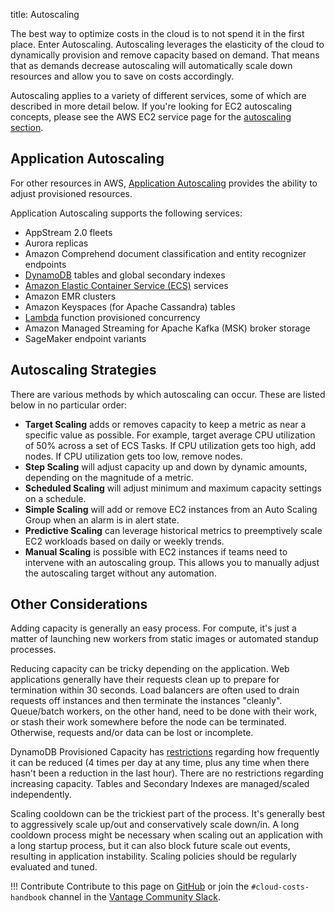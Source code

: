 title: Autoscaling 

The best way to optimize costs in the cloud is to not spend it in the first place. Enter Autoscaling. Autoscaling leverages the elasticity of the cloud to dynamically provision and remove capacity based on demand. That means that as demands decrease autoscaling will automatically scale down resources and allow you to save on costs accordingly. 

Autoscaling applies to a variety of different services, some of which are described in more detail below. If you're looking for EC2 autoscaling concepts, please see the AWS EC2 service page for the [autoscaling section](/aws/services/ec2-pricing/#autoscaling).


## Application Autoscaling

For other resources in AWS, [Application Autoscaling](https://docs.aws.amazon.com/autoscaling/application/userguide/what-is-application-auto-scaling.html) provides the ability to adjust provisioned resources.

Application Autoscaling supports the following services:

* AppStream 2.0 fleets
* Aurora replicas
* Amazon Comprehend document classification and entity recognizer endpoints
* [DynamoDB](/aws/services/dynamodb-pricing/) tables and global secondary indexes
* [Amazon Elastic Container Service (ECS)](/aws/services/ecs-and-fargate-pricing/) services
* Amazon EMR clusters
* Amazon Keyspaces (for Apache Cassandra) tables
* [Lambda](/aws/services/lambda-pricing/) function provisioned concurrency
* Amazon Managed Streaming for Apache Kafka (MSK) broker storage
* SageMaker endpoint variants

## Autoscaling Strategies

There are various methods by which autoscaling can occur. These are listed below in no particular order:

* **Target Scaling** adds or removes capacity to keep a metric as near a specific value as possible. For example, target average CPU utilization of 50% across a set of ECS Tasks. If CPU utilization gets too high, add nodes. If CPU utilization gets too low, remove nodes.
* **Step Scaling** will adjust capacity up and down by dynamic amounts, depending on the magnitude of a metric.
* **Scheduled Scaling** will adjust minimum and maximum capacity settings on a schedule.
* **Simple Scaling** will add or remove EC2 instances from an Auto Scaling Group when an alarm is in alert state.
* **Predictive Scaling** can leverage historical metrics to preemptively scale EC2 workloads based on daily or weekly trends.
* **Manual Scaling** is possible with EC2 instances if teams need to intervene with an autoscaling group. This allows you to manually adjust the autoscaling target without any automation. 

## Other Considerations

Adding capacity is generally an easy process. For compute, it's just a matter of launching new workers from static images or automated standup processes.

Reducing capacity can be tricky depending on the application. Web applications generally have their requests clean up to prepare for termination within 30 seconds. Load balancers are often used to drain requests off instances and then terminate the instances "cleanly". Queue/batch workers, on the other hand, need to be done with their work, or stash their work somewhere before the node can be terminated. Otherwise, requests and/or data can be lost or incomplete.

DynamoDB Provisioned Capacity has [restrictions](https://docs.aws.amazon.com/amazondynamodb/latest/developerguide/Limits.html) regarding how frequently it can be reduced (4 times per day at any time, plus any time when there hasn't been a reduction in the last hour). There are no restrictions regarding increasing capacity. Tables and Secondary Indexes are managed/scaled independently.

Scaling cooldown can be the trickiest part of the process. It's generally best to aggressively scale up/out and conservatively scale down/in. A long cooldown process might be necessary when scaling out an application with a long startup process, but it can also block future scale out events, resulting in application instability. Scaling policies should be regularly evaluated and tuned.

!!! Contribute
    Contribute to this page on [GitHub](https://github.com/vantage-sh/handbook) or join the `#cloud-costs-handbook` channel in the [Vantage Community Slack](https://vantage.sh/slack).

